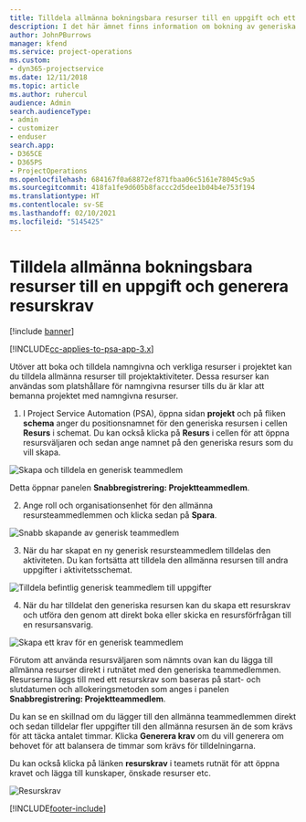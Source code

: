 ```yaml
---
title: Tilldela allmänna bokningsbara resurser till en uppgift och ett projektteam
description: I det här ämnet finns information om bokning av generiska resurser till aktivitets- och projektgrupper.
author: JohnPBurrows
manager: kfend
ms.service: project-operations
ms.custom:
- dyn365-projectservice
ms.date: 12/11/2018
ms.topic: article
ms.author: ruhercul
audience: Admin
search.audienceType:
- admin
- customizer
- enduser
search.app:
- D365CE
- D365PS
- ProjectOperations
ms.openlocfilehash: 684167f0a68872ef871fbaa06c5161e78045c9a5
ms.sourcegitcommit: 418fa1fe9d605b8faccc2d5dee1b04b4e753f194
ms.translationtype: HT
ms.contentlocale: sv-SE
ms.lasthandoff: 02/10/2021
ms.locfileid: "5145425"
---
```

# <a name="assign-generic-bookable-resources-to-a-task-and-generate-resource-requirements"></a>Tilldela allmänna bokningsbara resurser till en uppgift och generera resurskrav 

[!include [banner](../includes/psa-now-project-operations.md)]

[!INCLUDE[cc-applies-to-psa-app-3.x](../includes/cc-applies-to-psa-app-3x.md)]

Utöver att boka och tilldela namngivna och verkliga resurser i projektet kan du tilldela allmänna resurser till projektaktiviteter. Dessa resurser kan användas som platshållare för namngivna resurser tills du är klar att bemanna projektet med namngivna resurser. 

1. I Project Service Automation (PSA), öppna sidan **projekt** och på fliken **schema** anger du positionsnamnet för den generiska resursen i cellen **Resurs** i schemat. Du kan också klicka på **Resurs** i cellen för att öppna resursväljaren och sedan ange namnet på den generiska resurs som du vill skapa.

![Skapa och tilldela en generisk teammedlem](media/RM-how-to-9.png)

Detta öppnar panelen **Snabbregistrering: Projektteammedlem**. 

2. Ange roll och organisationsenhet för den allmänna resursteammedlemmen och klicka sedan på **Spara**.

![Snabb skapande av generisk teammedlem](media/RM-how-to-10.png)

3. När du har skapat en ny generisk resursteammedlem tilldelas den aktiviteten. Du kan fortsätta att tilldela den allmänna resursen till andra uppgifter i aktivitetsschemat.

![Tilldela befintlig generisk teammedlem till uppgifter](media/RM-how-to-11.png)

4. När du har tilldelat den generiska resursen kan du skapa ett resurskrav och utföra den genom att direkt boka eller skicka en resursförfrågan till en resursansvarig.

![Skapa ett krav för en generisk teammedlem](media/RM-how-to-12.png)

Förutom att använda resursväljaren som nämnts ovan kan du lägga till allmänna resurser direkt i rutnätet med den generiska teammedlemmen. Resurserna läggs till med ett resurskrav som baseras på start- och slutdatumen och allokeringsmetoden som anges i panelen **Snabbregistrering: Projektteammedlem**.

Du kan se en skillnad om du lägger till den allmänna teammedlemmen direkt och sedan tilldelar fler uppgifter till den allmänna resursen än de som krävs för att täcka antalet timmar. Klicka **Generera krav** om du vill generera om behovet för att balansera de timmar som krävs för tilldelningarna.

Du kan också klicka på länken **resurskrav** i teamets rutnät för att öppna kravet och lägga till kunskaper, önskade resurser etc.

![Resurskrav](media/RM-how-to-13.png)



[!INCLUDE[footer-include](../includes/footer-banner.md)]